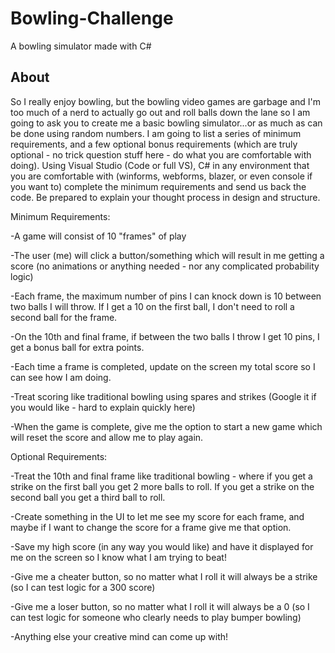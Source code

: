 # Bowling-Challenge
A bowling simulator made with C#
## About
So I really enjoy bowling, but the bowling video games are garbage and I'm too much of a nerd to actually go out and roll balls down the lane so I am going to ask you to create me a basic bowling simulator...or as much as can be done using random numbers. I am going to list a series of minimum requirements, and a few optional bonus requirements (which are truly optional - no trick question stuff here - do what you are comfortable with doing). Using Visual Studio (Code or full VS), C# in any environment that you are comfortable with (winforms, webforms, blazer, or even console if you want to) complete the minimum requirements and send us back the code. Be prepared to explain your thought process in design and structure.

Minimum Requirements:

-A game will consist of 10 "frames" of play

-The user (me) will click a button/something which will result in me getting a score (no animations or anything needed - nor any complicated probability logic)

-Each frame, the maximum number of pins I can knock down is 10 between two balls I will throw. If I get a 10 on the first ball, I don't need to roll a second ball for the frame.

-On the 10th and final frame, if between the two balls I throw I get 10 pins, I get a bonus ball for extra points.

-Each time a frame is completed, update on the screen my total score so I can see how I am doing.

-Treat scoring like traditional bowling using spares and strikes (Google it if you would like - hard to explain quickly here)

-When the game is complete, give me the option to start a new game which will reset the score and allow me to play again.

Optional Requirements:

-Treat the 10th and final frame like traditional bowling - where if you get a strike on the first ball you get 2 more balls to roll. If you get a strike on the second ball you get a third ball to roll.

-Create something in the UI to let me see my score for each frame, and maybe if I want to change the score for a frame give me that option.

-Save my high score (in any way you would like) and have it displayed for me on the screen so I know what I am trying to beat!

-Give me a cheater button, so no matter what I roll it will always be a strike (so I can test logic for a 300 score)

-Give me a loser button, so no matter what I roll it will always be a 0 (so I can test logic for someone who clearly needs to play bumper bowling)

-Anything else your creative mind can come up with!
